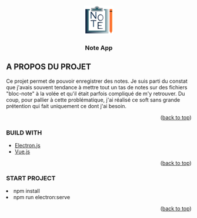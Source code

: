 <div id="top">

<!-- PROJECT LOGO -->
<br />

<div align="center">
  <a href="">
    <img src="/src/assets/image/logo.svg" alt="Logo" width="80" height="80">
  </a>

  <h3 align="center">Note App</h3>
</div>
</div>
<!-- ABOUT THE PROJECT -->

## A PROPOS DU PROJET

Ce projet permet de pouvoir enregistrer des notes. Je suis parti du constat que j'avais souvent tendance à mettre tout un tas de notes sur des fichiers "bloc-note" à la volée et qu'il était parfois compliqué de m'y retrouver. Du coup, pour pallier à cette problématique, j'ai réalisé ce soft sans grande prétention qui fait uniquement ce dont j'ai besoin.

<p align="right">(<a href="#top">back to top</a>)</p>

<!-- BUILD WITH -->

### BUILD WITH

- [Electron.js](https://www.electronjs.org/)
- [Vue.js](https://vuejs.org/)

<p align="right">(<a href="#top">back to top</a>)</p>

<!-- START PROJECT -->

### START PROJECT

<li> npm install </li>
<li> npm run electron:serve</li>


<p align="right">(<a href="#top">back to top</a>)</p>

